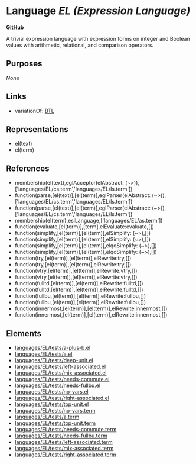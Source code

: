 # Language _EL (Expression Language)_
**[GitHub](https://github.com/softlang/yas/blob/master/languages/EL)**

A trivial expression language with expression forms on integer and Boolean values with arithmetic, relational, and comparison operators.

## Purposes
_None_

## Links
* variationOf: [BTL](http://softlang.github.io/yas/languages/BTL.html)

## Representations
* el(text)
* el(term)

## References
* membership(el(text),eglAcceptor(elAbstract: (~>)),['languages/EL/cs.term','languages/EL/ls.term'])
* function(parse,[el(text)],[el(term)],eglParser(elAbstract: (~>)),['languages/EL/cs.term','languages/EL/ls.term'])
* function(parse,[el(text)],[el(term)],eglParser(elAbstract: (~>)),['languages/EL/cs.term','languages/EL/ls.term'])
* membership(el(term),eslLanguage,['languages/EL/as.term'])
* function(evaluate,[el(term)],[term],elEvaluate:evaluate,[])
* function(simplify,[el(term)],[el(term)],elSimplify: (~>),[])
* function(simplify,[el(term)],[el(term)],elSimplify: (~>),[])
* function(simplify,[el(term)],[el(term)],elqqSimplify: (~>),[])
* function(simplify,[el(term)],[el(term)],elqqSimplify: (~>),[])
* function(try,[el(term)],[el(term)],elRewrite:try,[])
* function(try,[el(term)],[el(term)],elRewrite:try,[])
* function(vtry,[el(term)],[el(term)],elRewrite:vtry,[])
* function(vtry,[el(term)],[el(term)],elRewrite:vtry,[])
* function(fulltd,[el(term)],[el(term)],elRewrite:fulltd,[])
* function(fulltd,[el(term)],[el(term)],elRewrite:fulltd,[])
* function(fullbu,[el(term)],[el(term)],elRewrite:fullbu,[])
* function(fullbu,[el(term)],[el(term)],elRewrite:fullbu,[])
* function(innermost,[el(term)],[el(term)],elRewrite:innermost,[])
* function(innermost,[el(term)],[el(term)],elRewrite:innermost,[])

## Elements
* [languages/EL/tests/a-plus-b.el](../files/languages-EL-tests-a-plus-b.el.md)
* [languages/EL/tests/a.el](../files/languages-EL-tests-a.el.md)
* [languages/EL/tests/deep-unit.el](../files/languages-EL-tests-deep-unit.el.md)
* [languages/EL/tests/left-associated.el](../files/languages-EL-tests-left-associated.el.md)
* [languages/EL/tests/mix-associated.el](../files/languages-EL-tests-mix-associated.el.md)
* [languages/EL/tests/needs-commute.el](../files/languages-EL-tests-needs-commute.el.md)
* [languages/EL/tests/needs-fullbu.el](../files/languages-EL-tests-needs-fullbu.el.md)
* [languages/EL/tests/no-vars.el](../files/languages-EL-tests-no-vars.el.md)
* [languages/EL/tests/right-associated.el](../files/languages-EL-tests-right-associated.el.md)
* [languages/EL/tests/top-unit.el](../files/languages-EL-tests-top-unit.el.md)
* [languages/EL/tests/no-vars.term](../files/languages-EL-tests-no-vars.term.md)
* [languages/EL/tests/a.term](../files/languages-EL-tests-a.term.md)
* [languages/EL/tests/top-unit.term](../files/languages-EL-tests-top-unit.term.md)
* [languages/EL/tests/needs-commute.term](../files/languages-EL-tests-needs-commute.term.md)
* [languages/EL/tests/needs-fullbu.term](../files/languages-EL-tests-needs-fullbu.term.md)
* [languages/EL/tests/left-associated.term](../files/languages-EL-tests-left-associated.term.md)
* [languages/EL/tests/mix-associated.term](../files/languages-EL-tests-mix-associated.term.md)
* [languages/EL/tests/right-associated.term](../files/languages-EL-tests-right-associated.term.md)

